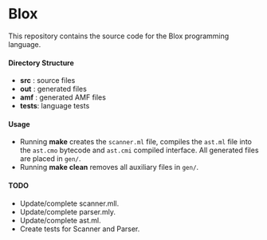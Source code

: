 # Blox
This repository contains the source code for the Blox programming language. 

#### Directory Structure

* __src__  : source files 
* __out__  : generated files
* __amf__  : generated AMF files
* __tests__: language tests

#### Usage

* Running __make__ creates the `scanner.ml` file, compiles the `ast.ml` file into the `ast.cmo` bytecode and `ast.cmi` compiled interface. All generated files are placed in `gen/`.
* Running __make clean__ removes all auxiliary files in `gen/`.


#### TODO 

* Update/complete scanner.mll.
* Update/complete parser.mly.
* Update/complete ast.ml.
* Create tests for Scanner and Parser.

